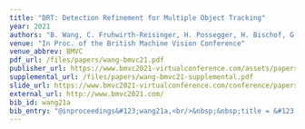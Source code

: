 ```yaml
---
title: "DRT: Detection Refinement for Multiple Object Tracking"
year: 2021
authors: "B. Wang, C. Fruhwirth-Reisinger, H. Possegger, H. Bischof, G. Cao"
venue: "In Proc. of the British Machine Vision Conference"
venue_abbrev: BMVC
pdf_url: /files/papers/wang-bmvc21.pdf
publisher_url: https://www.bmvc2021-virtualconference.com/assets/papers/0148.pdf
supplemental_url: /files/papers/wang-bmvc21-supplemental.pdf
slide_url: https://www.bmvc2021-virtualconference.com/conference/papers/paper_0148.html
external_url: http://www.bmvc2021.com/
bib_id: wang21a
bib_entry: "@inproceedings&#123;wang21a,<br/>&nbsp;&nbsp;title = &#123;&#123;DRT: Detection Refinement for Multiple Object Tracking&#125;&#125;,<br/>&nbsp;&nbsp;author = &#123;Wang, Bisheng and Fruhwirth-Reisinger, Christian and Possegger, Horst and Bischof, Horst and Cao, Guo&#125;,<br/>&nbsp;&nbsp;booktitle = &#123;Proc. of the British Machine Vision Conference (BMVC)&#125;,<br/>&nbsp;&nbsp;year = &#123;2021&#125;<br/>&#125;"
---
```

